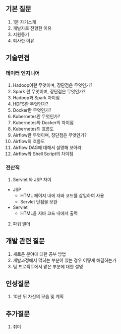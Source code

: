 ## 기본 질문
1. 1분 자기소개
2. 개발자로 전향한 이유
3. 지원동기
4. 퇴사한 이유 

## 기술면접
### 데이터 엔지니어
1. Hadoop이란 무엇이며, 장단점은 무엇인가?
2. Spark 란 무엇이며, 장단점은 무엇인가?
3. Hadoop과 Spark 차이점
4. HDFS란 무엇인가?
5. Docker란 무엇인가?
6. Kubernetes란 무엇인가?
7. Kubernetes와 Docker의 차이점
8. Kubernetes의 흐름도
9. Airflow란 무엇이며, 장단점은 무엇인가?
10. Airflow의 흐름도
11. Airflow DAG에 대해서 설명해 보아라
12. Airflow와 Shell Script의 차이점

### 전산직
1. Servlet 와 JSP 차이
- JSP
    - HTML 페이지 내에 자바 코드를 삽입하여 사용
    - Servlet 단점을 보완
- Servlet
    - HTML을 자바 코드 내에서 출력

2. 파워 빌더

## 개발 관련 질문
1. 새로운 분야에 대한 공부 방법
2. 개발과정에서 막히는 부분이 있는 경우 어떻게 해결하는가
3. 팀 프로젝트에서 맡은 부분에 대한 설명

## 인성질문
1. 10년 뒤 자신의 모습 및 계획


## 추가질문
1. 취미
